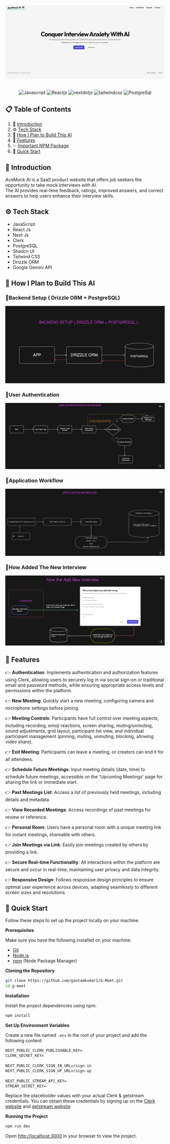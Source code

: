 
<div align="center">
<!-- Image of the heading -->
  <br />
    
  ![AceMock Ai Home Page](<AceMock Ai Home Page.png>)

  <br />

  <div>
    <img src="https://img.shields.io/badge/javascript-%23323330.svg?style=for-the-badge&logo=javascript&logoColor=%23F7DF1E" alt="Javascript" />
    <img src="https://img.shields.io/badge/react-%2320232a.svg?style=for-the-badge&logo=react&logoColor=%2361DAFB" alt="Reactjs" />
    <img src="https://img.shields.io/badge/-Next_JS-black?style=for-the-badge&logoColor=white&logo=nextdotjs&color=000000" alt="nextdotjs" />
    <img src="https://img.shields.io/badge/-Tailwind_CSS-black?style=for-the-badge&logoColor=white&logo=tailwindcss&color=06B6D4" alt="tailwindcss" />
    <img src="https://img.shields.io/badge/postgres-%23316192.svg?style=for-the-badge&logo=postgresql&logoColor=white" alt="PostgreSql" />
  </div>

</div>

## 📋 <a name="table">Table of Contents</a>

1. 🤖 [Introduction](#introduction)
2. ⚙️ [Tech Stack](#tech-stack)
3. 🤔 [How I Plan to Build This AI](#plan)
4. 🔋 [Features](#features)
5. 💥 [Important NPM Package](#npm)
6. 🤸 [Quick Start](#quick-start)

## <a name="introduction">🤖 Introduction</a>

AceMock AI is a SaaS product website that offers job seekers the opportunity to take mock interviews with AI.          
The AI provides real-time feedback, ratings, improved answers, and correct answers to help users enhance their interview skills.
<!-- Tech Stack -->
## <a name="tech-stack">⚙️ Tech Stack</a>

- JavaScript
- React Js
- Next Js
- Clerk
- PostgreSQL
- Shadcn UI
- Tailwind CSS
- Drizzle ORM
- Google Gemini API
<!-- Plan -->
## <a name="plan">🤔 How I Plan to Build This AI</a>

### 🔹Backend Setup ( Drizzle ORM + PostgreSQL)
![alt text](<AceMock Backend Setup.png>)

### 🔹User Authentication

![alt text](<AceMock User Authentication Diagram Flow.png>)

### 🔹Application Workflow

![alt text](<AceMock User Application Workflow.png>)

### 🔹How Added The New Interview

![alt text](<AceMock How The New Interview Added.png>)

<!-- Features -->

## <a name="features">🔋 Features</a>


👉 **Authentication**: Implements authentication and authorization features using Clerk, allowing users to securely log in via social sign-on or traditional email and password methods, while ensuring appropriate access levels and permissions within the platform.

👉 **New Meeting**: Quickly start a new meeting, configuring camera and microphone settings before joining.

👉 **Meeting Controls**: Participants have full control over meeting aspects, including recording, emoji reactions, screen sharing, muting/unmuting, sound adjustments, grid layout, participant list view, and individual participant management (pinning, muting, unmuting, blocking, allowing video share).

👉 **Exit Meeting**: Participants can leave a meeting, or creators can end it for all attendees.

👉 **Schedule Future Meetings**: Input meeting details (date, time) to schedule future meetings, accessible on the 'Upcoming Meetings' page for sharing the link or immediate start.

👉 **Past Meetings List**: Access a list of previously held meetings, including details and metadata.

👉 **View Recorded Meetings**: Access recordings of past meetings for review or reference.

👉 **Personal Room**: Users have a personal room with a unique meeting link for instant meetings, shareable with others.

👉 **Join Meetings via Link**: Easily join meetings created by others by providing a link.

👉 **Secure Real-time Functionality**: All interactions within the platform are secure and occur in real-time, maintaining user privacy and data integrity.

👉 **Responsive Design**: Follows responsive design principles to ensure optimal user experience across devices, adapting seamlessly to different screen sizes and resolutions.


## <a name="quick-start">🤸 Quick Start</a>

Follow these steps to set up the project locally on your machine.

**Prerequisites**

Make sure you have the following installed on your machine:

- [Git](https://git-scm.com/)
- [Node.js](https://nodejs.org/en)
- [npm](https://www.npmjs.com/) (Node Package Manager)

**Cloning the Repository**

```bash
git clone https://github.com/gautamkumar1/G-Meet.git
cd g-meet
```

**Installation**

Install the project dependencies using npm:

```bash
npm install
```

**Set Up Environment Variables**

Create a new file named `.env` in the root of your project and add the following content:

```env
NEXT_PUBLIC_CLERK_PUBLISHABLE_KEY=
CLERK_SECRET_KEY=

NEXT_PUBLIC_CLERK_SIGN_IN_URL=/sign-in
NEXT_PUBLIC_CLERK_SIGN_UP_URL=/sign-up

NEXT_PUBLIC_STREAM_API_KEY=
STREAM_SECRET_KEY=
```

Replace the placeholder values with your actual Clerk & getstream credentials. You can obtain these credentials by signing up on the [Clerk website](https://clerk.com/) and [getstream website](https://getstream.io/)

**Running the Project**

```bash
npm run dev
```

Open [http://localhost:3000](http://localhost:3000) in your browser to view the project.
